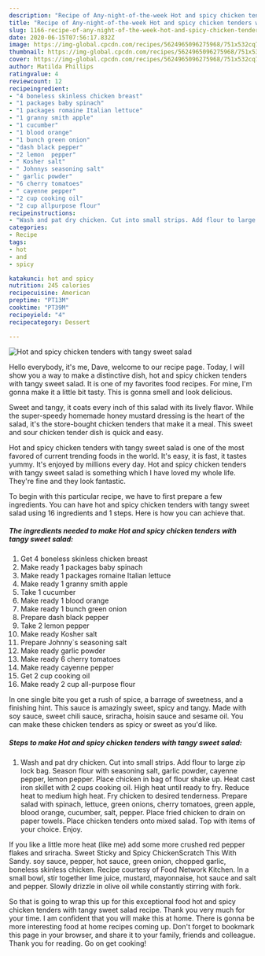 ```yaml
---
description: "Recipe of Any-night-of-the-week Hot and spicy chicken tenders with tangy sweet salad"
title: "Recipe of Any-night-of-the-week Hot and spicy chicken tenders with tangy sweet salad"
slug: 1166-recipe-of-any-night-of-the-week-hot-and-spicy-chicken-tenders-with-tangy-sweet-salad
date: 2020-06-15T07:56:17.832Z
image: https://img-global.cpcdn.com/recipes/5624965096275968/751x532cq70/hot-and-spicy-chicken-tenders-with-tangy-sweet-salad-recipe-main-photo.jpg
thumbnail: https://img-global.cpcdn.com/recipes/5624965096275968/751x532cq70/hot-and-spicy-chicken-tenders-with-tangy-sweet-salad-recipe-main-photo.jpg
cover: https://img-global.cpcdn.com/recipes/5624965096275968/751x532cq70/hot-and-spicy-chicken-tenders-with-tangy-sweet-salad-recipe-main-photo.jpg
author: Matilda Phillips
ratingvalue: 4
reviewcount: 12
recipeingredient:
- "4 boneless skinless chicken breast"
- "1 packages baby spinach"
- "1 packages romaine Italian lettuce"
- "1 granny smith apple"
- "1 cucumber"
- "1 blood orange"
- "1 bunch green onion"
- "dash black pepper"
- "2 lemon  pepper"
- " Kosher salt"
- " Johnnys seasoning salt"
- " garlic powder"
- "6 cherry tomatoes"
- " cayenne pepper"
- "2 cup cooking oil"
- "2 cup allpurpose flour"
recipeinstructions:
- "Wash and pat dry chicken. Cut into small strips. Add flour to large zip lock bag. Season flour with seasoning salt, garlic powder, cayenne pepper, lemon pepper. Place chicken in bag of flour shake up. Heat cast iron skillet with 2 cups cooking oil. High heat until ready to fry. Reduce heat to medium high heat. Fry chicken to desired tenderness. Prepare salad with spinach, lettuce, green onions, cherry tomatoes, green apple, blood orange, cucumber, salt, pepper. Place fried chicken to drain on paper towels. Place chicken tenders onto mixed salad. Top with items of your choice. Enjoy."
categories:
- Recipe
tags:
- hot
- and
- spicy

katakunci: hot and spicy 
nutrition: 245 calories
recipecuisine: American
preptime: "PT13M"
cooktime: "PT39M"
recipeyield: "4"
recipecategory: Dessert

---
```



![Hot and spicy chicken tenders with tangy sweet salad](https://img-global.cpcdn.com/recipes/5624965096275968/751x532cq70/hot-and-spicy-chicken-tenders-with-tangy-sweet-salad-recipe-main-photo.jpg)

Hello everybody, it's me, Dave, welcome to our recipe page. Today, I will show you a way to make a distinctive dish, hot and spicy chicken tenders with tangy sweet salad. It is one of my favorites food recipes. For mine, I'm gonna make it a little bit tasty. This is gonna smell and look delicious.

Sweet and tangy, it coats every inch of this salad with its lively flavor. While the super-speedy homemade honey mustard dressing is the heart of the salad, it&#39;s the store-bought chicken tenders that make it a meal. This sweet and sour chicken tender dish is quick and easy.

Hot and spicy chicken tenders with tangy sweet salad is one of the most favored of current trending foods in the world. It's easy, it is fast, it tastes yummy. It's enjoyed by millions every day. Hot and spicy chicken tenders with tangy sweet salad is something which I have loved my whole life. They're fine and they look fantastic.


To begin with this particular recipe, we have to first prepare a few ingredients. You can have hot and spicy chicken tenders with tangy sweet salad using 16 ingredients and 1 steps. Here is how you can achieve that.

<!--inarticleads1-->

##### The ingredients needed to make Hot and spicy chicken tenders with tangy sweet salad:

1. Get 4 boneless skinless chicken breast
1. Make ready 1 packages baby spinach
1. Make ready 1 packages romaine Italian lettuce
1. Make ready 1 granny smith apple
1. Take 1 cucumber
1. Make ready 1 blood orange
1. Make ready 1 bunch green onion
1. Prepare dash black pepper
1. Take 2 lemon  pepper
1. Make ready  Kosher salt
1. Prepare  Johnny`s seasoning salt
1. Make ready  garlic powder
1. Make ready 6 cherry tomatoes
1. Make ready  cayenne pepper
1. Get 2 cup cooking oil
1. Make ready 2 cup all-purpose flour


In one single bite you get a rush of spice, a barrage of sweetness, and a finishing hint. This sauce is amazingly sweet, spicy and tangy. Made with soy sauce, sweet chili sauce, sriracha, hoisin sauce and sesame oil. You can make these chicken tenders as spicy or sweet as you&#39;d like. 

<!--inarticleads2-->

##### Steps to make Hot and spicy chicken tenders with tangy sweet salad:

1. Wash and pat dry chicken. Cut into small strips. Add flour to large zip lock bag. Season flour with seasoning salt, garlic powder, cayenne pepper, lemon pepper. Place chicken in bag of flour shake up. Heat cast iron skillet with 2 cups cooking oil. High heat until ready to fry. Reduce heat to medium high heat. Fry chicken to desired tenderness. Prepare salad with spinach, lettuce, green onions, cherry tomatoes, green apple, blood orange, cucumber, salt, pepper. Place fried chicken to drain on paper towels. Place chicken tenders onto mixed salad. Top with items of your choice. Enjoy.


If you like a little more heat (like me) add some more crushed red pepper flakes and sriracha. Sweet Sticky and Spicy ChickenScratch This With Sandy. soy sauce, pepper, hot sauce, green onion, chopped garlic, boneless skinless chicken. Recipe courtesy of Food Network Kitchen. In a small bowl, stir together lime juice, mustard, mayonnaise, hot sauce and salt and pepper. Slowly drizzle in olive oil while constantly stirring with fork. 

So that is going to wrap this up for this exceptional food hot and spicy chicken tenders with tangy sweet salad recipe. Thank you very much for your time. I am confident that you will make this at home. There is gonna be more interesting food at home recipes coming up. Don't forget to bookmark this page in your browser, and share it to your family, friends and colleague. Thank you for reading. Go on get cooking!

